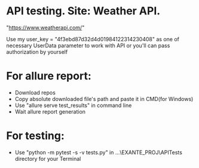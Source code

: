 # API testing. Site: Weather API. 
"https://www.weatherapi.com/"

Use my user_key = "4f3ebd87d32d4d01984122314230408" as one of necessary UserData parameter to work with API or you'll can pass authorization by yourself
# For allure report:
- Download repos
- Copy absolute downloaded file's path and paste it in CMD(for Windows)
- Use "allure serve test_results" in command line
- Wait allure report generation

# For testing:
- Use "python -m pytest -s -v tests.py" in ...\EXANTE_PROJ\APITests directory for your Terminal
